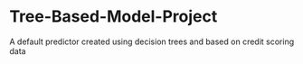 # Tree-Based-Model-Project
 A default predictor created using decision trees and based on credit scoring data
